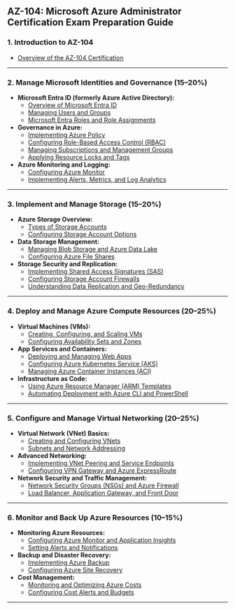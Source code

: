 ## **AZ-104: Microsoft Azure Administrator Certification Exam Preparation Guide**

### **1. Introduction to AZ-104**
   - [Overview of the AZ-104 Certification](./az-104/overview-of-the-az-104-certification.md)
---

### **2. Manage Microsoft Identities and Governance (15–20%)**
   - **Microsoft Entra ID (formerly Azure Active Directory):**
     - [Overview of Microsoft Entra ID](./az-104/overview-of-microsoft-entra-id.md)
     - [Managing Users and Groups](./az-104/managing-users-and-groups.md)
     - [Microsoft Entra Roles and Role Assignments](./az-104/microsoft-entra-roles-and-role-assignments.md)
   - **Governance in Azure:**
     - [Implementing Azure Policy](./az-104/implementing-azure-policy.md)
     - [Configuring Role-Based Access Control (RBAC)](./az-104/configuring-role-based-access-control-RBAC.md)
     - [Managing Subscriptions and Management Groups](./az-104/managing-subscription-and-management-groups.md)
     - [Applying Resource Locks and Tags](./az-104/applying-resource-locks-and-tags.md)
   - **Azure Monitoring and Logging:**
     - [Configuring Azure Monitor](./az-104/configuring-azure-monitor.md)
     - [Implementing Alerts, Metrics, and Log Analytics](./az-104/implementing-alerts-metrics-and-log-analytics.md)

---

### **3. Implement and Manage Storage (15–20%)**
   - **Azure Storage Overview:**
     - [Types of Storage Accounts](./az-104/types-of-storage-accounts.md)
     - [Configuring Storage Account Options](./az-104/configuring-storage-account-options.md)
   - **Data Storage Management:**
     - [Managing Blob Storage and Azure Data Lake](./az-104/managing-blob-storage-and-azure-data-lake.md)
     - [Configuring Azure File Shares](./az-104/configuring-azure-file-shares.md)
   - **Storage Security and Replication:**
     - [Implementing Shared Access Signatures (SAS)](./az-104/implementing-shared-access-signatures-SAS.md)
     - [Configuring Storage Account Firewalls](./az-104/configuring-storage-account-firewalls.md)
     - [Understanding Data Replication and Geo-Redundancy](./az-104/understanding-data-replication-and-geo-redundancy.md)

---

### **4. Deploy and Manage Azure Compute Resources (20–25%)**
   - **Virtual Machines (VMs):**
     - [Creating, Configuring, and Scaling VMs](./az-104/creating-configuring-and-scaling-VMs.md)
     - [Configuring Availability Sets and Zones](./az-104/configuring-availability-sets-and-zones.md)
   - **App Services and Containers:**
     - [Deploying and Managing Web Apps](./az-104/deploying-and-managing-web-apps.md)
     - [Configuring Azure Kubernetes Service (AKS)](./az-104/configuring-azure-kubernetes-service-AKS.md)
     - [Managing Azure Container Instances (ACI)](./az-104/managing-azure-container-instances-ACI.md)
   - **Infrastructure as Code:**
     - [Using Azure Resource Manager (ARM) Templates](./az-104/using-azure-resource-manager-ARM-templates.md)
     - [Automating Deployment with Azure CLI and PowerShell](./az-104/automating-deployment-with-azure-CLI-and-PowerShell.md)

---

### **5. Configure and Manage Virtual Networking (20–25%)**
   - **Virtual Network (VNet) Basics:**
     - [Creating and Configuring VNets](./az-104/creating-and-configuring-VNets.md)
     - [Subnets and Network Addressing](./az-104/subnets-and-network-addressing.md)
   - **Advanced Networking:**
     - [Implementing VNet Peering and Service Endpoints](./az-104/implementing-VNet-peering-and-service-endpoints.md)
     - [Configuring VPN Gateway and Azure ExpressRoute](./az-104/configuring-VPN-Gateway-and-azure-ExpressRoute.md)
   - **Network Security and Traffic Management:**
     - [Network Security Groups (NSGs) and Azure Firewall](./az-104/network-security-groups-NSGs-and-azure-firewall.md)
     - [Load Balancer, Application Gateway, and Front Door](./az-104/load-balancer-application-gateway-and-front-door.md)

---

### **6. Monitor and Back Up Azure Resources (10–15%)**
   - **Monitoring Azure Resources:**
     - [Configuring Azure Monitor and Application Insights](./az-104/configuring-azure-monitor-and-application-insights.md)
     - [Setting Alerts and Notifications](./az-104/setting-alerts-and-notifications.md)
   - **Backup and Disaster Recovery:**
     - [Implementing Azure Backup](./az-104/implementing-azure-backup.md)
     - [Configuring Azure Site Recovery](./az-104/configuring-azure-site-recovery.md)
   - **Cost Management:**
     - [Monitoring and Optimizing Azure Costs](./az-104/monitoring-and-optimizing-azure-costs.md)
     - [Configuring Cost Alerts and Budgets](./az-104/configuring-cost-alerts-and-budgets.md)

---
